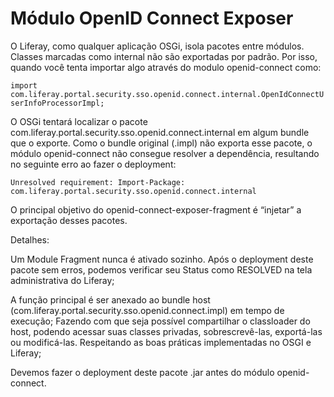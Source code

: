 Módulo OpenID Connect Exposer
==============================

O Liferay, como qualquer aplicação OSGi, isola pacotes entre módulos. Classes marcadas como internal não são exportadas por padrão. Por isso, quando você tenta importar algo através do modulo openid-connect como:

`import com.liferay.portal.security.sso.openid.connect.internal.OpenIdConnectUserInfoProcessorImpl;`

O OSGi tentará localizar o pacote com.liferay.portal.security.sso.openid.connect.internal em algum bundle que o exporte. Como o bundle original (.impl) não exporta esse pacote, o módulo openid-connect não consegue resolver a dependência, resultando no seguinte erro ao fazer o deployment:

`Unresolved requirement: Import-Package: com.liferay.portal.security.sso.openid.connect.internal`

O principal objetivo do openid-connect-exposer-fragment é “injetar” a exportação desses pacotes.

Detalhes:

Um Module Fragment nunca é ativado sozinho. Após o deployment deste pacote sem erros, podemos verificar seu Status como RESOLVED na tela administrativa do Liferay;

A função principal é ser anexado ao bundle host (com.liferay.portal.security.sso.openid.connect.impl) em tempo de execução;
Fazendo com que seja possível compartilhar o classloader do host, podendo acessar suas classes privadas, sobrescrevê-las, exportá-las ou modificá-las. Respeitando as boas práticas implementadas no OSGI e Liferay;

Devemos fazer o deployment deste pacote .jar antes do módulo openid-connect.
